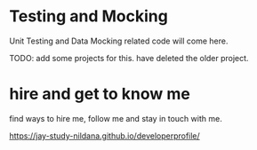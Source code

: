 # Testing and Mocking

Unit Testing and Data Mocking related code will come here. 

TODO: add some projects for this. have deleted the older project. 

# hire and get to know me

find ways to hire me, follow me and stay in touch with me.

https://jay-study-nildana.github.io/developerprofile/
